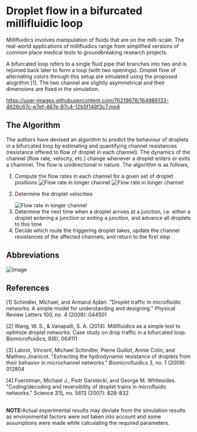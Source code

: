 # Droplet flow in a bifurcated millifluidic loop

Millifluidics involves manipulation of fluids that are on the milli-scale. The real-world applications of millifluidics range from simplified versions of 
common place medical tests to groundbreaking research projects.

A bifurcated loop refers to a single fluid pipe that branches into two and is rejoined back later to form a loop (with two openings). Droplet flow of alternating colors through this setup are simulated 
using the proposed alogrithm [1]. The two channel are slightly asymmetrical and their dimensions are fixed in the simulation. 


https://user-images.githubusercontent.com/76219678/164986133-4626c67c-e7ef-467e-87c4-12b5f148f3c7.mp4

## The Algorithm
The authors have devised an algorithm to predict the behaviour of droplets in a bifurcated loop by estimating and quantifying channel resistances (resistance offered to flow of droplet in each channel).
The dynamics of the channel (flow rate, velocity, etc.) change whenever a droplet enters or exits a channnel. The flow is unidirectional in nature. The algorithm is as follows,


<ol>
  <li>
    <div>
      Compute the flow rates in each channel for a given set of droplet positions
      <img src="https://user-images.githubusercontent.com/76219678/164984066-517925c2-2542-485f-8b2c-091b6572e45e.png" alt = "Flow rate in longer channel">
      <img src="https://user-images.githubusercontent.com/76219678/164984432-9757bc07-538d-4d06-ae6c-508964a28baa.png" alt = "Flow rate in longer channel">
    </div>
  </li>
  
  <li>
    <div>
      <p>Determine the droplet velocities</p>
      <img src="https://user-images.githubusercontent.com/76219678/164984650-8524bf2b-d6fb-41f3-8df0-31d4d32eacc1.png" alt = "Flow rate in longer channel">
    </div>
  </li>
  
  <li>Determine the next time when a droplet arrives at a junction, i.e. either a  droplet entering a junction or exiting a junction, and advance all 
    droplets to this time</li>
  <li>Decide which route the triggering droplet takes, update the channel resistances of the affected channels, and return to the first step</li>
    
</ol>

## Abbreviations
![image](https://user-images.githubusercontent.com/76219678/164985435-ebb01afa-a17a-4b86-a02a-e9d011198a2c.png)


## References
[1] Schindler, Michael, and Armand Ajdari. "Droplet traffic in microfluidic networks: A simple model for understanding and designing." Physical Review Letters 100, no. 4 (2008): 044501

[2] Wang, W. S., & Vanapalli, S. A. (2014). Millifluidics as a simple tool to optimize droplet networks: Case study on drop traffic in a bifurcated loop. Biomicrofluidics, 8(6), 064111

[3] Labrot, Vincent, Michael Schindler, Pierre Guillot, Annie Colin, and Mathieu Joanicot. "Extracting the hydrodynamic resistance of droplets from their behavior in microchannel networks." Biomicrofluidics 3, no. 1 (2009): 012804

[4] Fuerstman, Michael J., Piotr Garstecki, and George M. Whitesides. "Coding/decoding and reversibility of droplet trains in microfluidic networks." Science 315, no. 5813 (2007): 828-832

## 
<b>NOTE:</b>Actual experimental results may deviate from the simulation results as environmental factors were not taken into account and some assumptions were made while calculating the required parameters.
